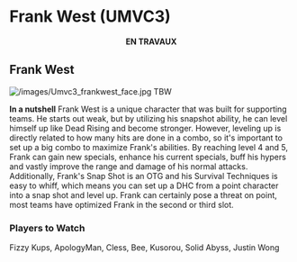 # Frank West (UMVC3)

<center>

**EN TRAVAUX**

</center>

## Frank West

![](/images/Umvc3_frankwest_face.jpg‎ "/images/Umvc3_frankwest_face.jpg‎")
TBW

**In a nutshell** Frank West is a unique character that was built for
supporting teams. He starts out weak, but by utilizing his snapshot
ability, he can level himself up like Dead Rising and become stronger.
However, leveling up is directly related to how many hits are done in a
combo, so it's important to set up a big combo to maximize Frank's
abilities. By reaching level 4 and 5, Frank can gain new specials,
enhance his current specials, buff his hypers and vastly improve the
range and damage of his normal attacks. Additionally, Frank's Snap Shot
is an OTG and his Survival Techniques is easy to whiff, which means you
can set up a DHC from a point character into a snap shot and level up.
Frank can certainly pose a threat on point, most teams have optimized
Frank in the second or third slot.

### Players to Watch

Fizzy Kups, ApologyMan, Cless, Bee, Kusorou, Solid Abyss, Justin Wong
